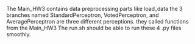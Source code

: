 The Main_HW3 contains data preprocessing parts like load_data
the 3 branches named StandardPerceptron, VotedPerceptron, and AveragePerceptron are three different perceptions. they called functions from the Main_HW3
The run.sh should be able to run these 4 .py files smoothly.
